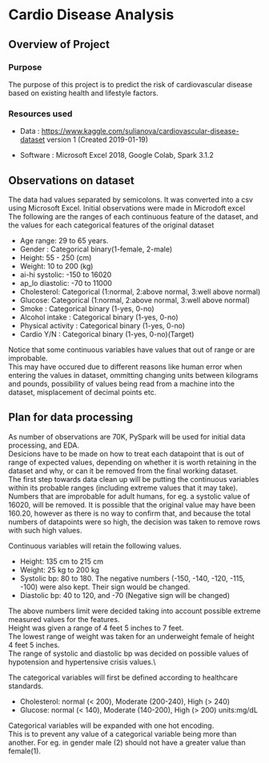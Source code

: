 # Cardio Disease Analysis

## Overview of Project 

### Purpose
The purpose of this project is to predict the risk of cardiovascular disease based on existing health and lifestyle factors.

### Resources used
- Data : https://www.kaggle.com/sulianova/cardiovascular-disease-dataset version 1 (Created 2019-01-19)

- Software : Microsoft Excel 2018, Google Colab, Spark 3.1.2

## Observations on dataset
The data had values separated by semicolons. It was converted into a csv using Microsoft Excel. Initial observations were made in Microdoft excel\
The following are the ranges of each continuous feature of the dataset, and the values for each categorical features of the original dataset
- Age range:  29 to 65 years.
- Gender : Categorical binary(1-female, 2-male)
- Height: 55 - 250 (cm)
- Weight: 10 to 200 (kg)
- ai-hi systolic: -150 to 16020
- ap_lo diastolic: -70 to 11000
- Cholesterol: Categorical (1:normal, 2:above normal, 3:well above normal)
- Glucose: Categorical (1:normal, 2:above normal, 3:well above normal)
- Smoke : Categorical binary (1-yes, 0-no)
- Alcohol intake : Categorical binary (1-yes, 0-no)
- Physical activity : Categorical binary (1-yes, 0-no)
- Cardio Y/N : Categorical binary (1-yes, 0-no)(Target)

Notice that some continuous variables have values that out of range or are improbable.\
This may have occured due to different reasons like human error when entering the values in dataset, ommitting changing units between kilograms and pounds, possibility of values being read from a machine into the dataset, misplacement of decimal points etc.

## Plan for data processing
As number of observations are 70K, PySpark will be used for initial data processing, and EDA.\
Desicions have to be made on how to treat each datapoint that is out of range of expected values, depending on whether it is worth retaining in the dataset and why, or can it be removed from the final working dataset.\
The first step towards data clean up will be putting the continuous variables within its probable ranges (including extreme values that it may take). Numbers that are improbable for adult humans, for eg. a systolic value of 16020, will be removed. It is possible that the original value may have been 160.20, however as there is no way to confirm that, and because the total numbers of datapoints were so high, the decision was taken to remove rows with such high values.

Continuous variables will retain the following values.
- Height: 135 cm to 215 cm  
- Weight: 25 kg to 200 kg 
- Systolic bp: 80 to 180. The negative numbers (-150, -140, -120, -115, -100) were also kept. Their sign would be changed.
- Diastolic bp: 40 to 120, and -70 (Negative sign will be changed)

The above numbers limit were decided taking into account possible extreme measured values for the features.\
Height was given a range of 4 feet 5 inches to 7 feet.\
The lowest range of weight was taken for an underweight female of height 4 feet 5 inches.\
The range of systolic and diastolic bp was decided on possible values of hypotension and hypertensive crisis values.\

The categorical variables will first be defined according to healthcare standards.
- Cholesterol: normal (< 200), Moderate (200-240), High (> 240)
- Glucose: normal (< 140), Moderate (140-200), High (> 200) units:mg/dL

Categorical variables will be expanded with one hot encoding.\
This is to prevent any value of a categorical variable being more than another. For eg. in gender male (2) should not have a greater value than female(1).
